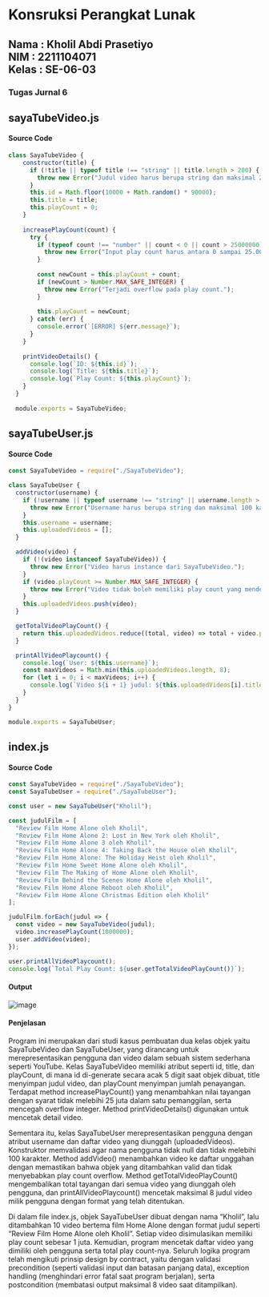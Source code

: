 <h1>Konsruksi Perangkat Lunak</h1>
<h2>Nama : Kholil Abdi Prasetiyo<br>NIM : 2211104071<br>Kelas : SE-06-03</h2>
<h3>Tugas Jurnal 6</h3>

## sayaTubeVideo.js
#### Source Code
```js
class SayaTubeVideo {
    constructor(title) {
      if (!title || typeof title !== "string" || title.length > 200) {
        throw new Error("Judul video harus berupa string dan maksimal 200 karakter.");
      }
      this.id = Math.floor(10000 + Math.random() * 90000);
      this.title = title;
      this.playCount = 0;
    }
  
    increasePlayCount(count) {
      try {
        if (typeof count !== "number" || count < 0 || count > 25000000) {
          throw new Error("Input play count harus antara 0 sampai 25.000.000");
        }
  
        const newCount = this.playCount + count;
        if (newCount > Number.MAX_SAFE_INTEGER) {
          throw new Error("Terjadi overflow pada play count.");
        }
  
        this.playCount = newCount;
      } catch (err) {
        console.error(`[ERROR] ${err.message}`);
      }
    }
  
    printVideoDetails() {
      console.log(`ID: ${this.id}`);
      console.log(`Title: ${this.title}`);
      console.log(`Play Count: ${this.playCount}`);
    }
  }
  
  module.exports = SayaTubeVideo;
```

## sayaTubeUser.js
#### Source Code
```js
const SayaTubeVideo = require("./SayaTubeVideo");

class SayaTubeUser {
  constructor(username) {
    if (!username || typeof username !== "string" || username.length > 100) {
      throw new Error("Username harus berupa string dan maksimal 100 karakter.");
    }
    this.username = username;
    this.uploadedVideos = [];
  }

  addVideo(video) {
    if (!(video instanceof SayaTubeVideo)) {
      throw new Error("Video harus instance dari SayaTubeVideo.");
    }
    if (video.playCount >= Number.MAX_SAFE_INTEGER) {
      throw new Error("Video tidak boleh memiliki play count yang mendekati batas maksimum integer.");
    }
    this.uploadedVideos.push(video);
  }

  getTotalVideoPlayCount() {
    return this.uploadedVideos.reduce((total, video) => total + video.playCount, 0);
  }

  printAllVideoPlaycount() {
    console.log(`User: ${this.username}`);
    const maxVideos = Math.min(this.uploadedVideos.length, 8);
    for (let i = 0; i < maxVideos; i++) {
      console.log(`Video ${i + 1} judul: ${this.uploadedVideos[i].title}`);
    }
  }
}

module.exports = SayaTubeUser;
```

## index.js
#### Source Code
```js
const SayaTubeVideo = require("./SayaTubeVideo");
const SayaTubeUser = require("./SayaTubeUser");

const user = new SayaTubeUser("Kholil");

const judulFilm = [
  "Review Film Home Alone oleh Kholil",
  "Review Film Home Alone 2: Lost in New York oleh Kholil",
  "Review Film Home Alone 3 oleh Kholil",
  "Review Film Home Alone 4: Taking Back the House oleh Kholil",
  "Review Film Home Alone: The Holiday Heist oleh Kholil",
  "Review Film Home Sweet Home Alone oleh Kholil",
  "Review Film The Making of Home Alone oleh Kholil",
  "Review Film Behind the Scenes Home Alone oleh Kholil",
  "Review Film Home Alone Reboot oleh Kholil",
  "Review Film Home Alone Christmas Edition oleh Kholil"
];

judulFilm.forEach(judul => {
  const video = new SayaTubeVideo(judul);
  video.increasePlayCount(1000000);
  user.addVideo(video);
});

user.printAllVideoPlaycount();
console.log(`Total Play Count: ${user.getTotalVideoPlayCount()}`);
```

#### Output
![image](https://github.com/user-attachments/assets/7cfbc6a2-f248-4c8d-9539-440a3d7d6061)

#### Penjelasan
Program ini merupakan dari studi kasus pembuatan dua kelas objek yaitu SayaTubeVideo dan SayaTubeUser, yang dirancang untuk merepresentasikan pengguna dan video dalam sebuah sistem sederhana seperti YouTube. Kelas SayaTubeVideo memiliki atribut seperti id, title, dan playCount, di mana id di-generate secara acak 5 digit saat objek dibuat, title menyimpan judul video, dan playCount menyimpan jumlah penayangan. Terdapat method increasePlayCount() yang menambahkan nilai tayangan dengan syarat tidak melebihi 25 juta dalam satu pemanggilan, serta mencegah overflow integer. Method printVideoDetails() digunakan untuk mencetak detail video.

Sementara itu, kelas SayaTubeUser merepresentasikan pengguna dengan atribut username dan daftar video yang diunggah (uploadedVideos). Konstruktor memvalidasi agar nama pengguna tidak null dan tidak melebihi 100 karakter. Method addVideo() menambahkan video ke daftar unggahan dengan memastikan bahwa objek yang ditambahkan valid dan tidak menyebabkan play count overflow. Method getTotalVideoPlayCount() mengembalikan total tayangan dari semua video yang diunggah oleh pengguna, dan printAllVideoPlaycount() mencetak maksimal 8 judul video milik pengguna dengan format yang telah ditentukan.

Di dalam file index.js, objek SayaTubeUser dibuat dengan nama “Kholil”, lalu ditambahkan 10 video bertema film Home Alone dengan format judul seperti “Review Film Home Alone oleh Kholil”. Setiap video disimulasikan memiliki play count sebesar 1 juta. Kemudian, program mencetak daftar video yang dimiliki oleh pengguna serta total play count-nya. Seluruh logika program telah mengikuti prinsip design by contract, yaitu dengan validasi precondition (seperti validasi input dan batasan panjang data), exception handling (menghindari error fatal saat program berjalan), serta postcondition (membatasi output maksimal 8 video saat ditampilkan).
